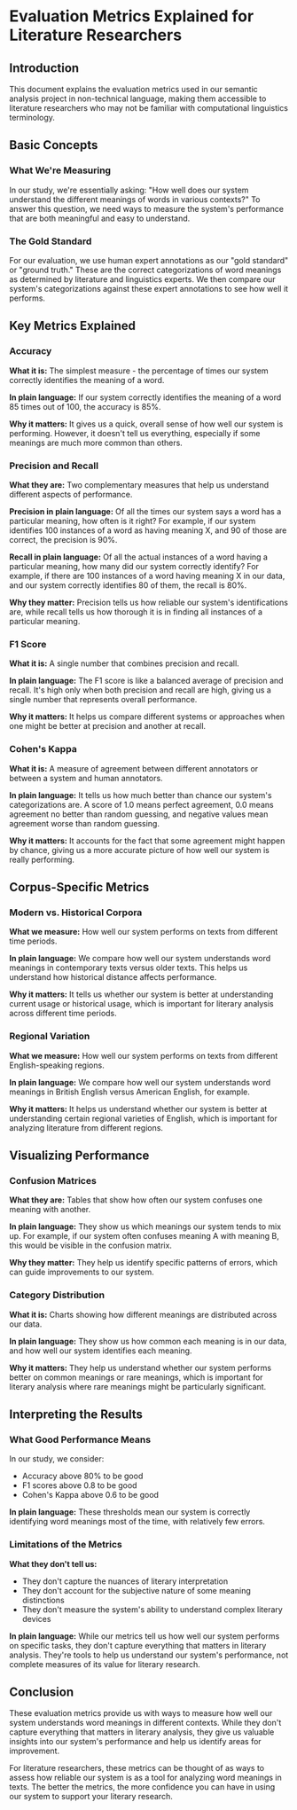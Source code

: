 # Evaluation Metrics Explained for Literature Researchers

## Introduction

This document explains the evaluation metrics used in our semantic analysis project in non-technical language, making them accessible to literature researchers who may not be familiar with computational linguistics terminology.

## Basic Concepts

### What We're Measuring

In our study, we're essentially asking: "How well does our system understand the different meanings of words in various contexts?" To answer this question, we need ways to measure the system's performance that are both meaningful and easy to understand.

### The Gold Standard

For our evaluation, we use human expert annotations as our "gold standard" or "ground truth." These are the correct categorizations of word meanings as determined by literature and linguistics experts. We then compare our system's categorizations against these expert annotations to see how well it performs.

## Key Metrics Explained

### Accuracy

**What it is:** The simplest measure - the percentage of times our system correctly identifies the meaning of a word.

**In plain language:** If our system correctly identifies the meaning of a word 85 times out of 100, the accuracy is 85%.

**Why it matters:** It gives us a quick, overall sense of how well our system is performing. However, it doesn't tell us everything, especially if some meanings are much more common than others.

### Precision and Recall

**What they are:** Two complementary measures that help us understand different aspects of performance.

**Precision in plain language:** Of all the times our system says a word has a particular meaning, how often is it right? For example, if our system identifies 100 instances of a word as having meaning X, and 90 of those are correct, the precision is 90%.

**Recall in plain language:** Of all the actual instances of a word having a particular meaning, how many did our system correctly identify? For example, if there are 100 instances of a word having meaning X in our data, and our system correctly identifies 80 of them, the recall is 80%.

**Why they matter:** Precision tells us how reliable our system's identifications are, while recall tells us how thorough it is in finding all instances of a particular meaning.

### F1 Score

**What it is:** A single number that combines precision and recall.

**In plain language:** The F1 score is like a balanced average of precision and recall. It's high only when both precision and recall are high, giving us a single number that represents overall performance.

**Why it matters:** It helps us compare different systems or approaches when one might be better at precision and another at recall.

### Cohen's Kappa

**What it is:** A measure of agreement between different annotators or between a system and human annotators.

**In plain language:** It tells us how much better than chance our system's categorizations are. A score of 1.0 means perfect agreement, 0.0 means agreement no better than random guessing, and negative values mean agreement worse than random guessing.

**Why it matters:** It accounts for the fact that some agreement might happen by chance, giving us a more accurate picture of how well our system is really performing.

## Corpus-Specific Metrics

### Modern vs. Historical Corpora

**What we measure:** How well our system performs on texts from different time periods.

**In plain language:** We compare how well our system understands word meanings in contemporary texts versus older texts. This helps us understand how historical distance affects performance.

**Why it matters:** It tells us whether our system is better at understanding current usage or historical usage, which is important for literary analysis across different time periods.

### Regional Variation

**What we measure:** How well our system performs on texts from different English-speaking regions.

**In plain language:** We compare how well our system understands word meanings in British English versus American English, for example.

**Why it matters:** It helps us understand whether our system is better at understanding certain regional varieties of English, which is important for analyzing literature from different regions.

## Visualizing Performance

### Confusion Matrices

**What they are:** Tables that show how often our system confuses one meaning with another.

**In plain language:** They show us which meanings our system tends to mix up. For example, if our system often confuses meaning A with meaning B, this would be visible in the confusion matrix.

**Why they matter:** They help us identify specific patterns of errors, which can guide improvements to our system.

### Category Distribution

**What it is:** Charts showing how different meanings are distributed across our data.

**In plain language:** They show us how common each meaning is in our data, and how well our system identifies each meaning.

**Why it matters:** They help us understand whether our system performs better on common meanings or rare meanings, which is important for literary analysis where rare meanings might be particularly significant.

## Interpreting the Results

### What Good Performance Means

In our study, we consider:
- Accuracy above 80% to be good
- F1 scores above 0.8 to be good
- Cohen's Kappa above 0.6 to be good

**In plain language:** These thresholds mean our system is correctly identifying word meanings most of the time, with relatively few errors.

### Limitations of the Metrics

**What they don't tell us:**
- They don't capture the nuances of literary interpretation
- They don't account for the subjective nature of some meaning distinctions
- They don't measure the system's ability to understand complex literary devices

**In plain language:** While our metrics tell us how well our system performs on specific tasks, they don't capture everything that matters in literary analysis. They're tools to help us understand our system's performance, not complete measures of its value for literary research.

## Conclusion

These evaluation metrics provide us with ways to measure how well our system understands word meanings in different contexts. While they don't capture everything that matters in literary analysis, they give us valuable insights into our system's performance and help us identify areas for improvement.

For literature researchers, these metrics can be thought of as ways to assess how reliable our system is as a tool for analyzing word meanings in texts. The better the metrics, the more confidence you can have in using our system to support your literary research. 